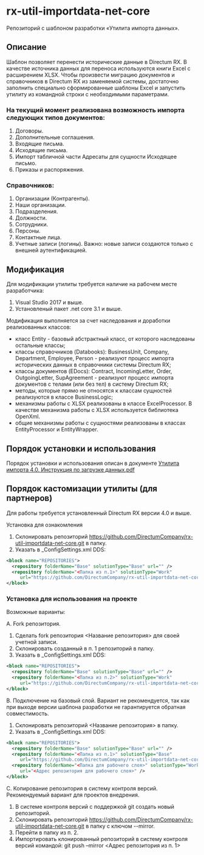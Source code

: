 # rx-util-importdata-net-core
Репозиторий с шаблоном разработки «Утилита импорта данных».

## Описание
Шаблон позволяет перенести исторические данные в Directum RX. 
В качестве источника данных для переноса используются книги Excel с расширением XLSX.
Чтобы произвести миграцию документов и справочников в Directum RX из заменяемой системы, достаточно заполнить специально сформированные шаблоны Excel и запустить утилиту из командной строки с необходимыми параметрами.

### На текущий момент реализована возможность импорта следующих типов документов:
1. Договоры.
2. Дополнительные соглашения.
3. Входящие письма.
4. Исходящие письма.
5. Импорт табличной части Адресаты для сущности Исходящее письмо.
5. Приказы и распоряжения.



### Справочников:
1. Организации (Контрагенты).
2. Наши организации.
3. Подразделения.
4. Должности.
5. Сотрудники.
6. Персоны.
7. Контактные лица.
8. Учетные записи (логины). Важно: новые записи создаются только с внешней аутентификацией.

## Модификация

Для модификации утилиты требуется наличие на рабочем месте разработчика:
1. Visual Studio 2017 и выше.
2. Установленый пакет .net core 3.1 и выше.

Модификация выполняется за счет наследования и доработки реализованных классов:
* класс Entity - базовый абстрактный класс, от которого наследованы остальные классы;
* классы справочников (Databooks):  BusinessUnit, Company, Department, Employee, Person - реализуют процесс импорта исторических данных в справочники системы Directum RX;
* классы документов (EDocs): Contract, IncomingLetter, Order, OutgoingLetter, SupAgreement - реализуют процесс импорта документов с телами (или без тел) в систему Directum RX;
* методы, которые прямо не относятся к классам сущностей реализуются в классе BusinessLogic;
* механизмы работы с XLSX реализованы в классе ExcelProcessor. В качестве механизма работы с XLSX используется библиотека OpenXml.
* общие механизмы работы с сущностями реализованы в классах EntityProcessor и EntityWrapper.

## Порядок установки и использования

Порядок установки и использования описан в документе [Утилита импорта 4.0. Инструкция по загрузке данных.pdf](https://github.com/DirectumCompany/rx-util-importdata-net-core/blob/main/doc/%D0%A3%D1%82%D0%B8%D0%BB%D0%B8%D1%82%D0%B0%20%D0%B8%D0%BC%D0%BF%D0%BE%D1%80%D1%82%D0%B0%204.0.%20%D0%98%D0%BD%D1%81%D1%82%D1%80%D1%83%D0%BA%D1%86%D0%B8%D1%8F%20%D0%BF%D0%BE%20%D0%B7%D0%B0%D0%B3%D1%80%D1%83%D0%B7%D0%BA%D0%B5%20%D0%B4%D0%B0%D0%BD%D0%BD%D1%8B%D1%85.pdf)

## Порядок кастомизации утилиты (для партнеров)

Для работы требуется установленный Directum RX версии 4.0 и выше.

Установка для ознакомления
1. Склонировать репозиторий https://github.com/DirectumCompany/rx-util-importdata-net-core.git в папку.
2. Указать в _ConfigSettings.xml DDS:
```xml
<block name="REPOSITORIES">
  <repository folderName="Base" solutionType="Base" url="" /> 
  <repository folderName="<Папка из п.1>" solutionType="Work" 
     url="https://github.com/DirectumCompany/rx-util-importdata-net-core.git" />
</block>
```

### Установка для использования на проекте

Возможные варианты:

A. Fork репозитория.
1. Сделать fork репозитория <Название репозитория> для своей учетной записи.
2. Склонировать созданный в п. 1 репозиторий в папку.
3. Указать в _ConfigSettings.xml DDS:
```xml 
<block name="REPOSITORIES">
  <repository folderName="Base" solutionType="Base" url="" /> 
  <repository folderName="<Папка из п.2>" solutionType="Work" 
     url="https://github.com/DirectumCompany/rx-util-importdata-net-core.git" />
</block>
```

B. Подключение на базовый слой.
Вариант не рекомендуется, так как при выходе версии шаблона разработки не гарантируется обратная совместимость.
1. Склонировать репозиторий <Название репозитория> в папку.
2. Указать в _ConfigSettings.xml DDS:
```xml
<block name="REPOSITORIES">
  <repository folderName="Base" solutionType="Base" url="" /> 
  <repository folderName="<Папка из п.1>" solutionType="Base" 
     url="https://github.com/DirectumCompany/rx-util-importdata-net-core.git" />
  <repository folderName="<Папка для рабочего слоя>" solutionType="Work" 
     url="<Адрес репозитория для рабочего слоя>" />
</block>
```

C. Копирование репозитория в систему контроля версий.
Рекомендуемый вариант для проектов внедрения.
1. В системе контроля версий с поддержкой git создать новый репозиторий.
2. Склонировать репозиторий https://github.com/DirectumCompany/rx-util-importdata-net-core.git в папку с ключом --mirror.
3. Перейти в папку из п. 2.
4. Импортировать клонированный репозиторий в систему контроля версий командой:
git push –mirror <Адрес репозитория из п. 1>
